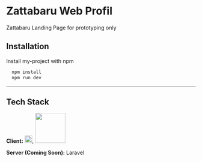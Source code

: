 # Zattabaru Web Profil

Zattabaru Landing Page for prototyping only



## **Installation**


Install my-project with npm

```bash
  npm install
  npm run dev
```
------

    
## **Tech Stack**



**Client:** <img src="https://tailwindcss.com/_next/static/media/tailwindcss-mark.79614a5f61617ba49a0891494521226b.svg" width="20"></img>,  <img src="https://alpinejs.dev/alpine_long.svg" width="80"></img>

**Server (Coming Soon):** Laravel
